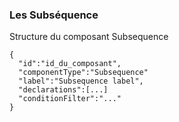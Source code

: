 ### Les Subséquence

Structure du composant Subsequence
```json=
{
  "id":"id_du_composant",
  "componentType":"Subsequence"
  "label":"Subsequence label",
  "declarations":[...]
  "conditionFilter":"..."
}
```